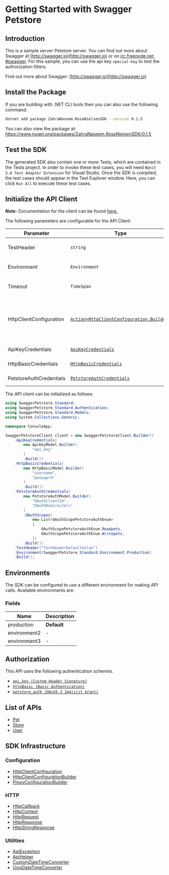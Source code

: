 
# Getting Started with Swagger Petstore

## Introduction

This is a sample server Petstore server.  You can find out more about Swagger at [http://swagger.io](http://swagger.io) or on [irc.freenode.net, #swagger](http://swagger.io/irc/).  For this sample, you can use the api key `special-key` to test the authorization filters.

Find out more about Swagger: [http://swagger.io](http://swagger.io)

## Install the Package

If you are building with .NET CLI tools then you can also use the following command:

```bash
dotnet add package ZahraNaseem.RoseNielsenSDK --version 0.1.5
```

You can also view the package at:
https://www.nuget.org/packages/ZahraNaseem.RoseNielsenSDK/0.1.5

## Test the SDK

The generated SDK also contain one or more Tests, which are contained in the Tests project. In order to invoke these test cases, you will need `NUnit 3.0 Test Adapter Extension` for Visual Studio. Once the SDK is complied, the test cases should appear in the Test Explorer window. Here, you can click `Run All` to execute these test cases.

## Initialize the API Client

**_Note:_** Documentation for the client can be found [here.](https://www.github.com/ZahraN444/rose-nielsen-dotnet-sdk/tree/0.1.5/doc/client.md)

The following parameters are configurable for the API Client:

| Parameter | Type | Description |
|  --- | --- | --- |
| TestHeader | `string` | This is a test header<br>*Default*: `"TestHeaderDefaultValue"` |
| Environment | `Environment` | The API environment. <br> **Default: `Environment.Production`** |
| Timeout | `TimeSpan` | Http client timeout.<br>*Default*: `TimeSpan.FromSeconds(100)` |
| HttpClientConfiguration | [`Action<HttpClientConfiguration.Builder>`](https://www.github.com/ZahraN444/rose-nielsen-dotnet-sdk/tree/0.1.5/doc/http-client-configuration-builder.md) | Action delegate that configures the HTTP client by using the HttpClientConfiguration.Builder for customizing API call settings.<br>*Default*: `new HttpClient()` |
| ApiKeyCredentials | [`ApiKeyCredentials`](https://www.github.com/ZahraN444/rose-nielsen-dotnet-sdk/tree/0.1.5/doc/auth/custom-header-signature.md) | The Credentials Setter for Custom Header Signature |
| HttpBasicCredentials | [`HttpBasicCredentials`](https://www.github.com/ZahraN444/rose-nielsen-dotnet-sdk/tree/0.1.5/doc/auth/basic-authentication.md) | The Credentials Setter for Basic Authentication |
| PetstoreAuthCredentials | [`PetstoreAuthCredentials`](https://www.github.com/ZahraN444/rose-nielsen-dotnet-sdk/tree/0.1.5/doc/auth/oauth-2-implicit-grant.md) | The Credentials Setter for OAuth 2 Implicit Grant |

The API client can be initialized as follows:

```csharp
using SwaggerPetstore.Standard;
using SwaggerPetstore.Standard.Authentication;
using SwaggerPetstore.Standard.Models;
using System.Collections.Generic;

namespace ConsoleApp;

SwaggerPetstoreClient client = new SwaggerPetstoreClient.Builder()
    .ApiKeyCredentials(
        new ApiKeyModel.Builder(
            "api_key"
        )
        .Build())
    .HttpBasicCredentials(
        new HttpBasicModel.Builder(
            "username",
            "passwprd"
        )
        .Build())
    .PetstoreAuthCredentials(
        new PetstoreAuthModel.Builder(
            "OAuthClientId",
            "OAuthRedirectUri"
        )
        .OAuthScopes(
            new List<OAuthScopePetstoreAuthEnum>
            {
                OAuthScopePetstoreAuthEnum.Readpets,
                OAuthScopePetstoreAuthEnum.Writepets,
            })
        .Build())
    .TestHeader("TestHeaderDefaultValue")
    .Environment(SwaggerPetstore.Standard.Environment.Production)
    .Build();
```

## Environments

The SDK can be configured to use a different environment for making API calls. Available environments are:

### Fields

| Name | Description |
|  --- | --- |
| production | **Default** |
| environment2 | - |
| environment3 | - |

## Authorization

This API uses the following authentication schemes.

* [`api_key (Custom Header Signature)`](https://www.github.com/ZahraN444/rose-nielsen-dotnet-sdk/tree/0.1.5/doc/auth/custom-header-signature.md)
* [`httpBasic (Basic Authentication)`](https://www.github.com/ZahraN444/rose-nielsen-dotnet-sdk/tree/0.1.5/doc/auth/basic-authentication.md)
* [`petstore_auth (OAuth 2 Implicit Grant)`](https://www.github.com/ZahraN444/rose-nielsen-dotnet-sdk/tree/0.1.5/doc/auth/oauth-2-implicit-grant.md)

## List of APIs

* [Pet](https://www.github.com/ZahraN444/rose-nielsen-dotnet-sdk/tree/0.1.5/doc/controllers/pet.md)
* [Store](https://www.github.com/ZahraN444/rose-nielsen-dotnet-sdk/tree/0.1.5/doc/controllers/store.md)
* [User](https://www.github.com/ZahraN444/rose-nielsen-dotnet-sdk/tree/0.1.5/doc/controllers/user.md)

## SDK Infrastructure

### Configuration

* [HttpClientConfiguration](https://www.github.com/ZahraN444/rose-nielsen-dotnet-sdk/tree/0.1.5/doc/http-client-configuration.md)
* [HttpClientConfigurationBuilder](https://www.github.com/ZahraN444/rose-nielsen-dotnet-sdk/tree/0.1.5/doc/http-client-configuration-builder.md)
* [ProxyConfigurationBuilder](https://www.github.com/ZahraN444/rose-nielsen-dotnet-sdk/tree/0.1.5/doc/proxy-configuration-builder.md)

### HTTP

* [HttpCallback](https://www.github.com/ZahraN444/rose-nielsen-dotnet-sdk/tree/0.1.5/doc/http-callback.md)
* [HttpContext](https://www.github.com/ZahraN444/rose-nielsen-dotnet-sdk/tree/0.1.5/doc/http-context.md)
* [HttpRequest](https://www.github.com/ZahraN444/rose-nielsen-dotnet-sdk/tree/0.1.5/doc/http-request.md)
* [HttpResponse](https://www.github.com/ZahraN444/rose-nielsen-dotnet-sdk/tree/0.1.5/doc/http-response.md)
* [HttpStringResponse](https://www.github.com/ZahraN444/rose-nielsen-dotnet-sdk/tree/0.1.5/doc/http-string-response.md)

### Utilities

* [ApiException](https://www.github.com/ZahraN444/rose-nielsen-dotnet-sdk/tree/0.1.5/doc/api-exception.md)
* [ApiHelper](https://www.github.com/ZahraN444/rose-nielsen-dotnet-sdk/tree/0.1.5/doc/api-helper.md)
* [CustomDateTimeConverter](https://www.github.com/ZahraN444/rose-nielsen-dotnet-sdk/tree/0.1.5/doc/custom-date-time-converter.md)
* [UnixDateTimeConverter](https://www.github.com/ZahraN444/rose-nielsen-dotnet-sdk/tree/0.1.5/doc/unix-date-time-converter.md)

